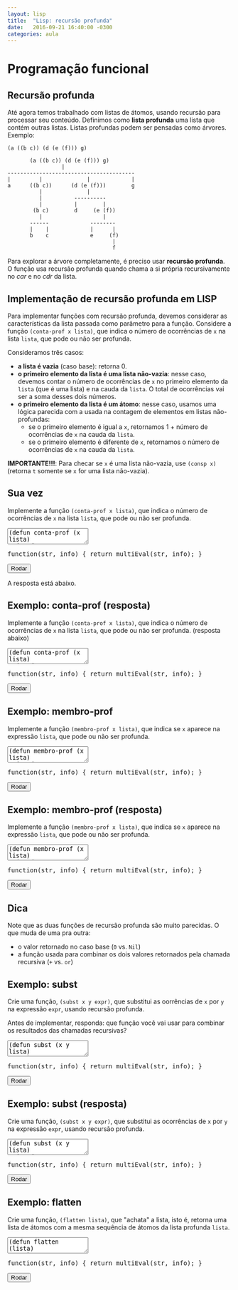 ```yaml
---
layout: lisp
title:  "Lisp: recursão profunda"
date:   2016-09-21 16:40:00 -0300
categories: aula
---
```


<script type="text/javascript">
    window.apostila = "lisp-rec-prof";
    simplesEval = simplesEvalLisp;
    multiEval = multiEvalLisp;
    window.codeMirrorLanguage = "commonlisp";
</script>

# Programação funcional

## Recursão profunda

Até agora temos trabalhado com listas de átomos, usando recursão para processar seu conteúdo. Definimos como **lista profunda** uma lista que contém outras listas. Listas profundas podem ser pensadas como árvores. Exemplo:

<!-- https://www.cs.bham.ac.uk/research/projects/poplog/paradigms_lectures/lecture9.html -->

```
(a ((b c)) (d (e (f))) g)
```

```
       (a ((b c)) (d (e (f))) g)
                 |
----------------------------------------
|         |              |             |
a      ((b c))      (d (e (f)))        g
          |              |
          |          ----------
          |          |        |
        (b c)        d     (e (f))
          |                   |
       ------             --------
       |    |             |      |
       b    c             e     (f)
                                 |
                                 f
```

Para explorar a árvore completamente, é preciso usar **recursão profunda**. O função usa recursão profunda quando chama a si própria recursivamente no *car* e no *cdr* da lista.

## Implementação de recursão profunda em LISP

Para implementar funções com recursão profunda, devemos considerar as características da lista passada como parâmetro para a função. Considere a função `(conta-prof x lista)`, que indica o número de ocorrências de `x` na lista `lista`, que pode ou não ser profunda.

Consideramos três casos:

- **a lista é vazia** (caso base): retorna 0.
- **o primeiro elemento da lista é uma lista não-vazia**: nesse caso, devemos contar o número de ocorrências de `x` no primeiro elemento da `lista` (que é uma lista) e na cauda da `lista`. O total de ocorrências vai ser a soma desses dois números.
- **o primeiro elemento da lista é um átomo**: nesse caso, usamos uma lógica parecida com a usada na contagem de elementos em listas não-profundas:
    - se o primeiro elemento é igual a `x`, retornamos 1 + número de ocorrências de `x` na cauda da `lista`.
    - se o primeiro elemento é diferente de `x`, retornamos o número de ocorrências de `x` na cauda da `lista`.

**IMPORTANTE!!!**: Para checar se `x` é uma lista não-vazia, use `(consp x)` (retorna `t` somente se `x` for uma lista não-vazia).

## Sua vez

Implemente a função `(conta-prof x lista)`, que indica o número de ocorrências de `x` na lista `lista`, que pode ou não ser profunda.

<div class="lesson">
<textarea class="code">
(defun conta-prof (x lista)
  (cond
    ; lista vazia
    ((null lista) ...)
    ; 1o elem é uma lista não-vazia
    ((consp (car lista)) ...)
    ; 1o elemento é um átomo igual a x
    ((equal x (car lista)) ...)
    ; 1o elemento é um átomo diferente de x
    (t ...)))

; testes
(teste 0 (conta-prof j '(c ((b a)) (d (e (c))) g)))
(teste 2 (conta-prof c '(c ((b a)) (d (e (c))) g)))
</textarea>
<div class="output"></div>
<div class="output"></div>
<pre class="verifier">function(str, info) { return multiEval(str, info); }</pre>
<button class="go">Rodar</button>
</div>

A resposta está abaixo.

## Exemplo: conta-prof (resposta)

Implemente a função `(conta-prof x lista)`, que indica o número de ocorrências de `x` na lista `lista`, que pode ou não ser profunda. (resposta abaixo)

<div class="lesson">
<textarea class="code">
(defun conta-prof (x lista)
  (cond
    ; lista vazia
    ((null lista) 0)
    ; 1o elem é uma lista não-vazia
    ((consp (car lista))
      (+ (conta-prof x (car lista))
         (conta-prof x (cdr lista))))
    ; 1o elemento é um átomo igual a x
    ((equal x (car lista)) 
      (+ 1 (conta-prof x (cdr lista)))) 
    ; 1o elemento é um átomo diferente de x
    (t (conta-prof x (cdr lista)))))

; testes
(teste 0 (conta-prof j '(c ((b a)) (d (e (c))) g)))
(teste 2 (conta-prof c '(c ((b a)) (d (e (c))) g)))
</textarea>
<div class="output"></div>
<div class="output"></div>
<pre class="verifier">function(str, info) { return multiEval(str, info); }</pre>
<button class="go">Rodar</button>
</div>

## Exemplo: membro-prof

Implemente a função `(membro-prof x lista)`, que indica se `x` aparece na expressão `lista`, que pode ou não ser profunda.

<div class="lesson">
<textarea class="code">
(defun membro-prof (x lista)
  (cond
    ; lista vazia
    (... ...)
    ; 1o elem é uma lista não-vazia
    (... ...)
    ; 1o elemento é um átomo igual a x
    (... ...)
    ; 1o elemento é um átomo diferente de x
    (... ...)))

; testes
(teste Nil (membro-prof 5 '(1 2 3)))
(teste t (membro-prof 5 '(1 2 3 (4 5))))
(teste t (membro-prof 5 '(1 2 (3 (5 4)))))
(teste Nil (membro-prof '() '(1 2 3)))
(teste t (membro-prof '() '(1 () 2 3)))
(teste t (membro-prof '() '(())))
</textarea>
<div class="output"></div>
<div class="output"></div>
<pre class="verifier">function(str, info) { return multiEval(str, info); }</pre>
<button class="go">Rodar</button>
</div>

## Exemplo: membro-prof (resposta)

Implemente a função `(membro-prof x lista)`, que indica se `x` aparece na expressão `lista`, que pode ou não ser profunda.

<div class="lesson">
<textarea class="code">
(defun membro-prof (x lista)
  (cond
    ; nenhum átomo é membro da lista vazia
    ((null lista) Nil)
    ; 1o elemento é uma lista não-vazia
    ((consp (car lista))
      (or (membro-prof x (car lista))
          (membro-prof x (cdr lista))))
    ; 1o elemento é um átomo
    (t
      (or (equal (car lista) x)
          (membro-prof x (cdr lista))))))

(teste Nil (membro-prof 5 '(1 2 3)))
(teste t (membro-prof 5 '(1 2 3 (4 5))))
(teste t (membro-prof 5 '(1 2 (3 (5 4)))))
(teste Nil (membro-prof '() '(1 2 3)))
(teste t (membro-prof '() '(1 () 2 3)))
(teste t (membro-prof '() '(())))
</textarea>
<div class="output"></div>
<div class="output"></div>
<pre class="verifier">function(str, info) { return multiEval(str, info); }</pre>
<button class="go">Rodar</button>
</div>

<!--
<div class="lesson">
<textarea class="code">
(defun membro-prof (x expr)
  (cond
    ((not (consp expr)) (equal x expr))
    (t (or
      (membro-prof x (car expr))
      (membro-prof x (cdr expr))))))

(print (membro-prof 5 '(1 2 3)))
(print (membro-prof 5 '(1 2 3 (4 5))))
(print (membro-prof 5 '(1 2 (3 (5 4)))))
</textarea>
<div class="output"></div>
<div class="output"></div>
<pre class="verifier">function(str, info) { return multiEval(str, info); }</pre>
<button class="go">Rodar</button>
</div>
-->

## Dica

Note que as duas funções de recursão profunda são muito parecidas. O que muda de uma pra outra:

- o valor retornado no caso base (`0` vs. `Nil`)
- a função usada para combinar os dois valores retornados pela chamada recursiva (`+` vs. `or`)

## Exemplo: subst

Crie uma função, `(subst x y expr)`, que substitui as oorrências de `x` por `y` na expressão `expr`, usando recursão profunda.

Antes de implementar, responda: que função você vai usar para combinar os resultados das chamadas recursivas? 

<div class="lesson">
<textarea class="code">
(defun subst (x y lista)
  ...)

(teste '(0 (0 3 (5 0))) (subst 1 0 '(1 (1 3 (5 1)))))
</textarea>
<div class="output"></div>
<div class="output"></div>
<pre class="verifier">function(str, info) { return multiEval(str, info); }</pre>
<button class="go">Rodar</button>
</div>

## Exemplo: subst (resposta)

Crie uma função, `(subst x y expr)`, que substitui as ocorrências de `x` por `y` na expressão `expr`, usando recursão profunda.

<div class="lesson">
<textarea class="code">
(defun subst (x y lista)
  (cond
    ; lista vazia
    ((null lista) Nil)
    ; 1o elemento da lista é uma lista
    ((consp (car lista))
      (cons (subst x y (car lista)) (subst x y (cdr lista))))
    ; 1o elemento da lista é um átomo igual a x
    ((equal (car lista) x)
      (cons y (subst x y (cdr lista))))
    ; 1o elemento da lista é um átomo diferente de x
    (t
      (cons (car lista) (subst x y (cdr lista))))))

(teste '(0 (0 3 (5 0))) (subst 1 0 '(1 (1 3 (5 1)))))
</textarea>
<div class="output"></div>
<div class="output"></div>
<pre class="verifier">function(str, info) { return multiEval(str, info); }</pre>
<button class="go">Rodar</button>
</div>

## Exemplo: flatten

Crie uma função, `(flatten lista)`, que "achata" a lista, isto é, retorna uma lista de átomos com a mesma sequência de átomos da lista profunda `lista`. 


<div class="lesson">
<textarea class="code">
(defun flatten (lista)
  ...)

(teste '(1 2 3 4 5 6 7) (flatten '(1 ((2 3) (4 (5)) 6) 7)))

</textarea>
<div class="output"></div>
<div class="output"></div>
<pre class="verifier">function(str, info) { return multiEval(str, info); }</pre>
<button class="go">Rodar</button>
</div>

<!--
Escreva uma função que remove apenas a primeira ocorrência do átomo em uma estrutura de lista profunda.

Escreva uma função que substitui todas as ocorrências do átomo old por um átomo new em uma estrutura de lista profunda.

Escreva uma função que inverte todos os elementos de uma lista genérica (versão genérica de inverte / reverse) 
-->
